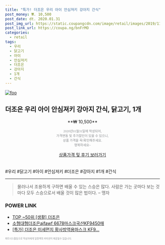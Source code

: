 ```yaml
--- 
title: "특가! 더조은 우리 아이 안심져키 강아지 간식" 
post_money: ₩. 10,500 
post_date: dt. 2020.01.31 
post_img_url: https://static.coupangcdn.com/image/retail/images/2019/11/21/14/8/6456793e-e1c3-4cd7-acfc-c3a0d3bdc3be.jpg 
post_link_url: https://coupa.ng/bnFrMO 
categories: 
  - retail 
tags: 
  - 우리 
  - 닭고기 
  - 아이 
  - 안심져키 
  - 더조은 
  - 강아지 
  - 1개 
  - 간식 
--- 
```

[![foo](https://static.coupangcdn.com/image/retail/images/2019/11/21/14/8/6456793e-e1c3-4cd7-acfc-c3a0d3bdc3be.jpg)](https://coupa.ng/bnFrMO) 

## 더조은 우리 아이 안심져키 강아지 간식, 닭고기, 1개 
<p style="text-align: center;">**₩ 10,500**</p> 
<p style="text-align: center;"><span style="color: #898c8f; font-family: Georgia,Times,serif; font-size: 0.75em;">2020년01월31일에 작성되어, <br>가격변동 및 추가할인이 있을 수 있으니,<br> 상품 가격을 꼭!확인해주세요.<br>행복하세요~</span> 
</p>	 
<div markdown="0" style="text-align: center;"><a href="https://coupa.ng/bnFrMO" class="btn btn--success">상품가격 및 후기 보러가기</a></div> 
<br><br> 
  #우리 #닭고기 #아이 #안심져키 #더조은 #강아지 #1개 #간식 
<hr> 

> 물러나서 조용하게 구하면 배울 수 있는 스승은 많다. 사람은 가는 곳마다 보는 것마다 모두 스승으로서 배울 것이 많은 법이다.  – 맹자 


### POWER LINK

* <a href="https://blog.naver.com/an0733/221790696972" target="_blank"> TOP ~50위 [생활] 더조은</a>
* <a href="https://blog.naver.com/fasyy4321/221789493215" target="_blank">소형대형더조은ajfawf 6678마스크국산KF9450매</a>
* <a href="https://blog.naver.com/an0733/221790190084" target="_blank">[특가] 더조은 미세먼지 황사방역용마스크 KF9...</a>

<span style="color: #898c8f; font-family: Georgia,Times,serif; font-size: 0.55em;">파트너스활동으로 작성자에게 일정액의 커미션이 제공될수 있습니다.</span> 
